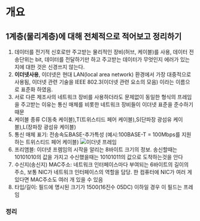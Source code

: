 # 개요

## 1계층(물리계층)에 대해 전체적으로 적어보고 정리하기

1. 데이터를 전기적 신호로만 주고받는 물리적인 장비(허브, 케이블)를 사용, 데이터 전송단위는 bit, 데이터를 전달하기만 하고 주고받는 데이터가 무엇인지 에러가 있는지에 대한 것은 신경쓰지 않는다.
2. **이더넷사용**, 이더넷은 현대 LAN(local area network) 환경에서 가장 대중적으로 사용됨, 이더넷 관련 기술을 IEEE 802.3(이더넷 관련 요소의 모음) 이라는 이름으로 표준화 하였음.
3. 서로 다른 제조사의 네트워크 장비를 사용하더라도 문제없이 동일한 형식의 프레임을 주고받는 이유는 통신 매체를 비롯한 네트워크 장비들이 이더넷 표준을 준수하기 때문
4. 케이블 종류 C(동축 케이블),T(트위스티드 페어 케이블),S(단파장 광섬유 케이블),L(장파장 광섬유 케이블)
5. 통신 매체 표기: 전송속도BASE-추가특성 (예시:100BASE-T = 100Mbps를 지원하는 트위스티드 페어 케이블) ![이더넷 프레임](https://github.com/user-attachments/assets/5bb86c83-fcd0-445a-b0ea-bdcecb87acdf)
6. 프리앰블: 이더넷 프렘임의 시작을 알리는 8바이트 크기의 정보. 송신할때는 10101010의 값을 가지고 수신했을때는 10101011의 값으로 도착하는것을 안다
7. 수신지(송신지) MAC주소: 네트워크 인터페이스마다 부여되는 6바이트의 길이의 주소, 보통 NIC가 네트워크 인터페이스의 역할을 담당. 한 컴퓨터에 NIC가 여러 게 있다면 MAC주소도 여러 개 있을 수 있음
8. 타입/길이: 필드에 명시된 크기가 1500(16진수 05DC) 이하일 경우 이 필드는 프레임


### 정리



